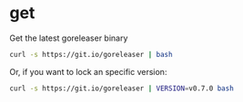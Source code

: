 # get
Get the latest goreleaser binary

```sh
curl -s https://git.io/goreleaser | bash
```

Or, if you want to lock an specific version:

```sh
curl -s https://git.io/goreleaser | VERSION=v0.7.0 bash
```
